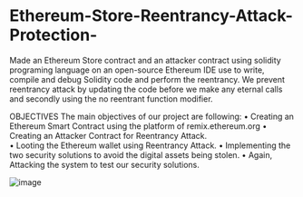 # Ethereum-Store-Reentrancy-Attack-Protection-
Made an Ethereum Store contract and an attacker contract using solidity  programing language on an open-source Ethereum IDE use to write, compile and  debug Solidity code and perform the reentrancy. We prevent reentrancy attack by updating the code before we make any eternal calls and  secondly using the no reentrant function modifier.

OBJECTIVES 
The main objectives of our project are following: 
• Creating an Ethereum Smart Contract using the platform of 
remix.ethereum.org 
• Creating an Attacker Contract for Reentrancy Attack.  
• Looting the Ethereum wallet using Reentrancy Attack. 
• Implementing the two security solutions to avoid the digital assets being stolen. 
• Again, Attacking the system to test our security solutions. 



![image](https://github.com/user-attachments/assets/c06ba025-fac6-4831-aa09-776952eae580)

